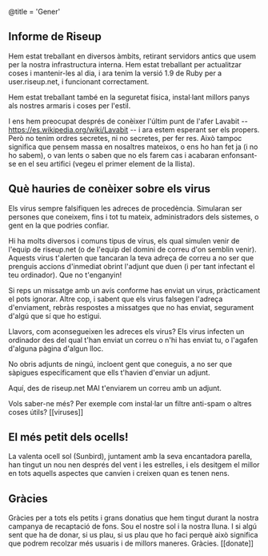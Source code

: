 @title = 'Gener'

## Informe de Riseup

Hem estat treballant en diversos àmbits, retirant servidors antics que usem per la nostra infrastructura interna. Hem estat treballant per actualitzar coses i mantenir-les al dia, i ara tenim la versió 1.9 de Ruby per a user.riseup.net, i funcionant correctament.

Hem estat treballant també en la seguretat física, instal·lant millors panys als nostres armaris i coses per l'estil.

I ens hem preocupat després de conèixer l'últim punt de l'afer Lavabit -- https://es.wikipedia.org/wiki/Lavabit -- i ara estem esperant ser els propers. Però no tenim ordres secretes, ni no secretes, per fer res. Això tampoc significa que pensem massa en nosaltres mateixos, o ens ho han fet ja (i no ho sabem), o van lents o saben que no els farem cas i acabaran enfonsant-se en el seu artifici (vegeu el primer element de la llista).

## Què hauries de conèixer sobre els virus

Els virus sempre falsifiquen les adreces de procedència. Simularan ser persones que coneixem, fins i tot tu mateix, administradors dels sistemes, o gent en la que podries confiar.

Hi ha molts diversos i comuns tipus de virus, els qual simulen venir de l'equip de riseup.net (o de l'equip del domini de correu d'on semblin venir). Aquests virus t'alerten que tancaran la teva adreça de correu a no ser que prenguis accions d'inmediat obrint l'adjunt que duen (i per tant infectant el teu ordinador). Que no t'enganyin!

Si reps un missatge amb un avís conforme has enviat un virus, pràcticament el pots ignorar. Altre cop, i sabent que els virus falsegen l'adreça d'enviament, rebràs respostes a missatges que no has enviat, segurament d'algú que sí que ho estigui.

Llavors, com aconsegueixen les adreces els virus? Els virus infecten un ordinador des del qual t'han enviat un correu o n'hi has enviat tu, o l'agafen d'alguna pàgina d'algun lloc.

No obris adjunts de ningú, incloent gent que coneguis, a no ser que sàpigues específicament que ells t'havien d'enviar un adjunt.

Aquí, des de riseup.net MAI t'enviarem un correu amb un adjunt.

Vols saber-ne més? Per exemple com instal·lar un filtre anti-spam o altres coses útils? [[viruses]]

## El més petit dels ocells!

La valenta ocell sol (Sunbird), juntament amb la seva encantadora parella, han tingut un nou nen després del vent i les estrelles, i els desitgem el millor en tots aquells aspectes que canvien i creixen quan es tenen nens.

## Gràcies

Gràcies per a tots els petits i grans donatius que hem tingut durant la nostra campanya de recaptació de fons. Sou el nostre sol i la nostra lluna. I si algú sent que ha de donar, si us plau, si us plau que ho faci perquè això significa que podrem recolzar més usuaris i de millors maneres. Gràcies. [[donate]]
